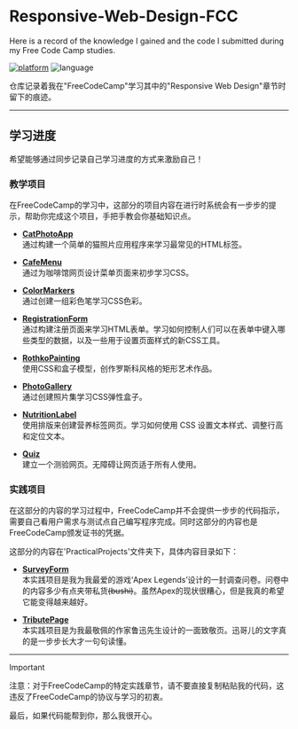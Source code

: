 # Responsive-Web-Design-FCC

Here is a record of the knowledge I gained and the code I submitted during my Free Code Camp studies.

[![platform](https://img.shields.io/badge/Free%20Code%20Camp-blue)](https://www.freecodecamp.org/)
![language](https://img.shields.io/badge/language-HTML_CSS-orange)

仓库记录着我在"FreeCodeCamp"学习其中的"Responsive Web Design"章节时留下的痕迹。

---

## 学习进度

希望能够通过同步记录自己学习进度的方式来激励自己！

### 教学项目

在FreeCodeCamp的学习中，这部分的项目内容在进行时系统会有一步步的提示，帮助你完成这个项目，手把手教会你基础知识点。

- [**CatPhotoApp**](https://github.com/zhuruili/Responsive-Web-Design-FCC/blob/main/CatPhotoApp/index.html)  
通过构建一个简单的猫照片应用程序来学习最常见的HTML标签。

- [**CafeMenu**](https://github.com/zhuruili/Responsive-Web-Design-FCC/blob/main/CafeMenu/index.html)  
通过为咖啡馆网页设计菜单页面来初步学习CSS。

- [**ColorMarkers**](https://github.com/zhuruili/Responsive-Web-Design-FCC/blob/main/ColorMarkers/index.html)  
通过创建一组彩色笔学习CSS色彩。

- [**RegistrationForm**](https://github.com/zhuruili/Responsive-Web-Design-FCC/blob/main/RegistrationForm/index.html)  
通过构建注册页面来学习HTML表单。学习如何控制人们可以在表单中键入哪些类型的数据，以及一些用于设置页面样式的新CSS工具。

- [**RothkoPainting**](https://github.com/zhuruili/Responsive-Web-Design-FCC/blob/main/RothkoPainting/index.html)  
使用CSS和盒子模型，创作罗斯科风格的矩形艺术作品。

- [**PhotoGallery**](https://github.com/zhuruili/Responsive-Web-Design-FCC/blob/main/PhotoGallery/index.html)  
通过创建照片集学习CSS弹性盒子。

- [**NutritionLabel**](https://github.com/zhuruili/Responsive-Web-Design-FCC/blob/main/NutritionLabel/index.html)  
使用排版来创建营养标签网页。学习如何使用 CSS 设置文本样式、调整行高和定位文本。

- [**Quiz**](https://github.com/zhuruili/Responsive-Web-Design-FCC/blob/main/Quiz/index.html)  
建立一个测验网页。无障碍让网页适于所有人使用。

### 实践项目

在这部分的内容的学习过程中，FreeCodeCamp并不会提供一步步的代码指示，需要自己看用户需求与测试点自己编写程序完成。同时这部分的内容也是FreeCodeCamp颁发证书的凭据。

这部分的内容在'PracticalProjects'文件夹下，具体内容目录如下：

- [**SurveyForm**](https://github.com/zhuruili/Responsive-Web-Design-FCC/blob/main/PracticalProjects/SurveyForm/index.html)  
本实践项目是我为我最爱的游戏‘Apex Legends’设计的一封调查问卷。问卷中的内容多少有点夹带私货~~(bushi)~~。虽然Apex的现状很糟心，但是我真的希望它能变得越来越好。

- [**TributePage**](https://github.com/zhuruili/Responsive-Web-Design-FCC/blob/main/PracticalProjects/TributePage/index.html)  
本实践项目是为我最敬佩的作家鲁迅先生设计的一面致敬页。迅哥儿的文字真的是一步步长大才一句句读懂。

---

> [!Important]
> 注意：对于FreeCodeCamp的特定实践章节，请不要直接复制粘贴我的代码，这违反了FreeCodeCamp的协议与学习的初衷。

最后，如果代码能帮到你，那么我很开心。
